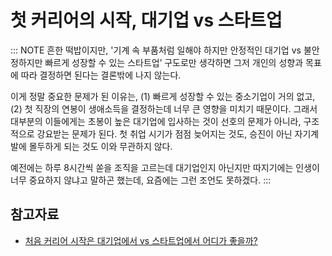# 첫 커리어의 시작, 대기업 vs 스타트업

::: NOTE
흔한 떡밥이지만, '기계 속 부품처럼 일해야 하지만 안정적인 대기업 vs 불안정하지만 빠르게 성장할 수 있는 스타트업’ 구도로만 생각하면 그저 개인의 성향과 목표에 따라 결정하면 된다는 결론밖에 나지 않는다.

이게 정말 중요한 문제가 된 이유는, (1) 빠르게 성장할 수 있는 중소기업이 거의 없고, (2) 첫 직장의 연봉이 생애소득을 결정하는데 너무 큰 영향을 미치기 때문이다. 그래서 대부분의 이들에게는 초봉이 높은 대기업에 입사하는 것이 선호의 문제가 아니라, 구조적으로 강요받는 문제가 된다. 첫 취업 시기가 점점 늦어지는 것도, 승진이 아닌 자기계발에 몰두하게 되는 것도 이와 무관하지 않다.

예전에는 하루 8시간씩 쏟을 조직을 고르는데 대기업인지 아닌지만 따지기에는 인생이 너무 중요하지 않냐고 말하곤 했는데, 요즘에는 그런 조언도 못하겠다. 
:::

## 참고자료

- [처음 커리어 시작은 대기업에서 vs 스타트업에서 어디가 좋을까?](https://github.com/toss/frontend-fundamentals/discussions/172)
